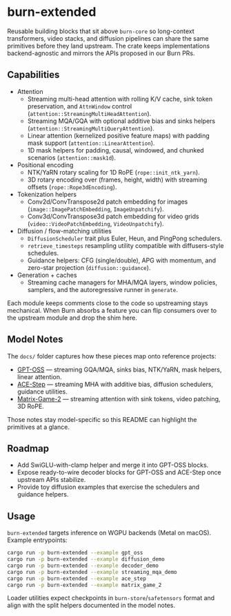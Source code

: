 # burn-extended

Reusable building blocks that sit above `burn-core` so long-context transformers, video stacks, and diffusion pipelines can share the same primitives before they land upstream. The crate keeps implementations backend-agnostic and mirrors the APIs proposed in our Burn PRs.

## Capabilities

- Attention
  - Streaming multi-head attention with rolling K/V cache, sink token preservation, and `AttnWindow` control (`attention::StreamingMultiHeadAttention`).
  - Streaming MQA/GQA with optional additive bias and sinks helpers (`attention::StreamingMultiQueryAttention`).
  - Linear attention (kernelized positive feature maps) with padding mask support (`attention::LinearAttention`).
  - 1D mask helpers for padding, causal, windowed, and chunked scenarios (`attention::mask1d`).
- Positional encoding
  - NTK/YaRN rotary scaling for 1D RoPE (`rope::init_ntk_yarn`).
  - 3D rotary encoding over (frames, height, width) with streaming offsets (`rope::Rope3dEncoding`).
- Tokenization helpers
  - Conv2d/ConvTranspose2d patch embedding for images (`image::ImagePatchEmbedding`, `ImageUnpatchify`).
  - Conv3d/ConvTranspose3d patch embedding for video grids (`video::VideoPatchEmbedding`, `VideoUnpatchify`).
- Diffusion / flow-matching utilities
  - `DiffusionScheduler` trait plus Euler, Heun, and PingPong schedulers.
  - `retrieve_timesteps` resampling utility compatible with diffusers-style schedules.
  - Guidance helpers: CFG (single/double), APG with momentum, and zero-star projection (`diffusion::guidance`).
- Generation + caches
  - Streaming cache managers for MHA/MQA layers, window policies, samplers, and the autoregressive runner in `generate`.

Each module keeps comments close to the code so upstreaming stays mechanical. When Burn absorbs a feature you can flip consumers over to the upstream module and drop the shim here.

## Model Notes

The `docs/` folder captures how these pieces map onto reference projects:

- [GPT-OSS](docs/gpt-oss.md) — streaming GQA/MQA, sinks bias, NTK/YaRN, mask helpers, linear attention.
- [ACE-Step](docs/ace-step.md) — streaming MHA with additive bias, diffusion schedulers, guidance utilities.
- [Matrix-Game-2](docs/matrix-game-2.md) — streaming attention with sink tokens, video patching, 3D RoPE.

Those notes stay model-specific so this README can highlight the primitives at a glance.

## Roadmap

- Add SwiGLU-with-clamp helper and merge it into GPT-OSS blocks.
- Expose ready-to-wire decoder blocks for GPT-OSS and ACE-Step once upstream APIs stabilize.
- Provide toy diffusion examples that exercise the schedulers and guidance helpers.

## Usage

`burn-extended` targets inference on WGPU backends (Metal on macOS). Example entrypoints:

```bash
cargo run -p burn-extended --example gpt_oss
cargo run -p burn-extended --example diffusion_demo
cargo run -p burn-extended --example decoder_demo
cargo run -p burn-extended --example streaming_mqa_demo
cargo run -p burn-extended --example ace_step
cargo run -p burn-extended --example matrix_game_2
```

Loader utilities expect checkpoints in `burn-store`/`safetensors` format and align with the split helpers documented in the model notes.
